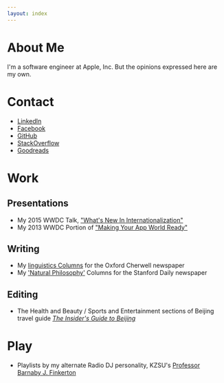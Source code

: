 ```yaml
---
layout: index
---
```

# About Me
I'm a software engineer at Apple, Inc. But the opinions expressed here are my own.

# Contact
* [LinkedIn](https://www.linkedin.com/profile/view?id=AAMAAAJfr9AB7cCKhIDzlIMU4jOeed_Lo4Ft0lc)
* [Facebook](https://www.facebook.com/nat.hillard)
* [GitHub](https://github.com/nathillard)
* [StackOverflow](http://stackoverflow.com/users/535543/nat)
* [Goodreads](https://www.goodreads.com/user/show/12688292-nat-hillard)

# Work

## Presentations
* My 2015 WWDC Talk, ["What's New In Internationalization"](https://developer.apple.com/videos/wwdc/2015/?id=227)
* My 2013 WWDC Portion of ["Making Your App World Ready"](https://developer.apple.com/videos/wwdc/2013/#219)

## Writing
* My [linguistics Columns](http://www.cherwell.org/author/nat-hillard/) for the Oxford Cherwell newspaper
* My ['Natural Philosophy'](http://stanforddailyarchive.com/cgi-bin/stanford?a=q&hs=1&r=1&results=1&txq=nat+hillard&txf=txIN&ssnip=txt&o=20&dafdq=&dafmq=&dafyq=&datdq=&datmq=&datyq=&e=-------en-20--1--txt-txIN-nathillard------) Columns for the Stanford Daily newspaper

## Editing
* The Health and Beauty / Sports and Entertainment sections of Beijing travel guide [_The Insider's Guide to Beijing_](http://www.amazon.com/Insiders-Guide-Beijing-Immersion-Guides/dp/0980138604)

# Play
* Playlists by my alternate Radio DJ personality, KZSU's [Professor Barnaby J. Finkerton](http://zookeeper.stanford.edu/index.php?action=viewDJ&seq=selUser&session=&viewuser=543)